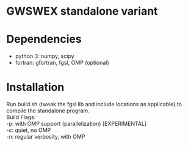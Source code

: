 # GWSWEX standalone variant

# Dependencies
* python 3: numpy, scipy
* fortran: gfortran, fgsl, OMP (optional)

# Installation
Run build.sh (tweak the fgsl lib and include locations as applicable) to compile the standalone program.   
Build Flags:  
-p: with OMP support (parallelization) [EXPERIMENTAL]  
-c: quiet, no OMP  
-n: regular verbosity, with OMP  
